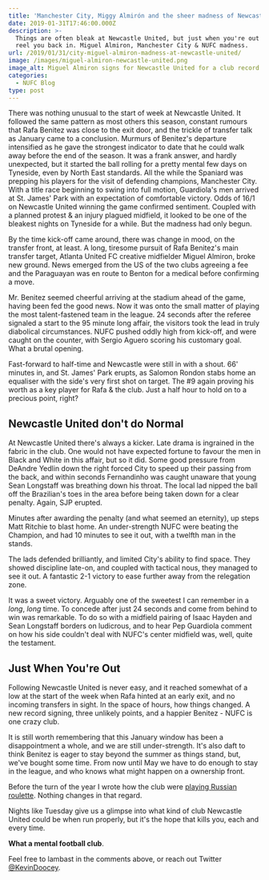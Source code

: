```yaml
---
title: 'Manchester City, Miggy Almirón and the sheer madness of Newcastle United'
date: 2019-01-31T17:46:00.000Z
description: >-
  Things are often bleak at Newcastle United, but just when you're out - they
  reel you back in. Miguel Almiron, Manchester City & NUFC madness.
url: /2019/01/31/city-miguel-almiron-madness-at-newcastle-united/
image: /images/miguel-almiron-newcastle-united.png
image_alt: Miguel Almiron signs for Newcastle United for a club record fee.
categories:
  - NUFC Blog
type: post  
---
```

There was nothing unusual to the start of week at Newcastle United. It followed the same pattern as most others this season, constant rumours that Rafa Benitez was close to the exit door, and the trickle of transfer talk as January came to a conclusion. Murmurs of Benitez's departure intensified as he gave the strongest indicator to date that he could walk away before the end of the season. It was a frank answer, and hardly unexpected, but it started the ball rolling for a pretty mental few days on Tyneside, even by North East standards. All the while the Spaniard was prepping his players for the visit of defending champions, Manchester City. With a title race beginning to swing into full motion, Guardiola's men arrived at St. James' Park with an expectation of comfortable victory. Odds of 16/1 on Newcastle United winning the game confirmed sentiment. Coupled with a planned protest & an injury plagued midfield, it looked to be one of the bleakest nights on Tyneside for a while. But the madness had only begun.

By the time kick-off came around, there was change in mood, on the transfer front, at least. A long, tiresome pursuit of Rafa Benitez's main transfer target, Atlanta United FC creative midfielder Miguel Almiron, broke new ground. News emerged from the US of the two clubs agreeing a fee and the Paraguayan was en route to Benton for a medical before confirming a move.

Mr. Benitez seemed cheerful arriving at the stadium ahead of the game, having been fed the good news. Now it was onto the small matter of playing the most talent-fastened team in the league. 
24 seconds after the referee signaled a start to the 95 minute long affair, the visitors took the lead in truly diabolical circumstances. NUFC pushed oddly high from kick-off, and were caught on the counter, with Sergio Aguero scoring his customary goal. What a brutal opening.

Fast-forward to half-time and Newcastle were still in with a shout. 66' minutes in, and St. James' Park erupts, as Salomon Rondon stabs home an equaliser with the side's very first shot on target. The #9 again proving his worth as a key player for Rafa & the club. Just a half hour to hold on to a precious point, right?

## Newcastle United don't do Normal

At Newcastle United there's always a kicker. Late drama is ingrained in the fabric in the club. One would not have expected fortune to favour the men in Black and White in this affair, but so it did. 
Some good pressure from DeAndre Yedlin down the right forced City to speed up their passing from the back, and within seconds Fernandinho was caught unaware that young Sean Longstaff was breathing down his throat. The local lad nipped the ball off the Brazilian's toes in the area before being taken down for a clear penalty. Again, SJP erupted.

Minutes after awarding the penalty (and what seemed an eternity), up steps Matt Ritchie to blast home. An under-strength NUFC were beating the Champion, and had 10 minutes to see it out, with a twelfth man in the stands. 

The lads defended brilliantly, and limited City's ability to find space. They showed discipline late-on, and coupled with tactical nous, they managed to see it out. A fantastic 2-1 victory to ease further away from the relegation zone. 

It was a sweet victory. Arguably one of the sweetest I can remember in a _long_, _long_ time.
To concede after just 24 seconds and come from behind to win was remarkable. To do so with a midfield pairing of Isaac Hayden and Sean Longstaff borders on ludicrous, and to hear Pep Guardiola comment on how his side couldn't deal with NUFC's center midfield was, well, quite the testament.

## Just When You're Out

Following Newcastle United is never easy, and it reached somewhat of a low at the start of the week when Rafa hinted at an early exit, and no incoming transfers in sight. In the space of hours, how things changed. A new record signing, three unlikely points, and a happier Benitez - NUFC is one crazy club.

It is still worth remembering that this January window has been a disappointment a whole, and we are still under-strength. It's also daft to think Benitez is eager to stay beyond the summer as things stand, but, we've bought some time. From now until May we have to do enough to stay in the league, and who knows what might happen on a ownership front. 

Before the turn of the year I wrote how the club were [playing Russian roulette](https://www.tynetime.com/2018/12/hopes-on-rondon-newcastle-united-gambling-again/). Nothing changes in that regard. 

Nights like Tuesday give us a glimpse into what kind of club Newcastle United could be when run properly, but it's the hope that kills you, each and every time. 

**What a mental football club**.

Feel free to lambast in the comments above, or reach out Twitter [@KevinDoocey](https://twitter.com/kevindoocey).
